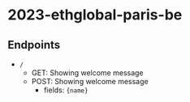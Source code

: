 # 2023-ethglobal-paris-be

## Endpoints
- `/`
  -  GET: Showing welcome message
  -  POST: Showing welcome message
     - fields: `{name}`
